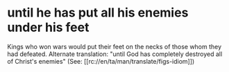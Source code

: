 # until he has put all his enemies under his feet

Kings who won wars would put their feet on the necks of those whom they had defeated. Alternate translation: "until God has completely destroyed all of Christ's enemies" (See: [[rc://en/ta/man/translate/figs-idiom]])

